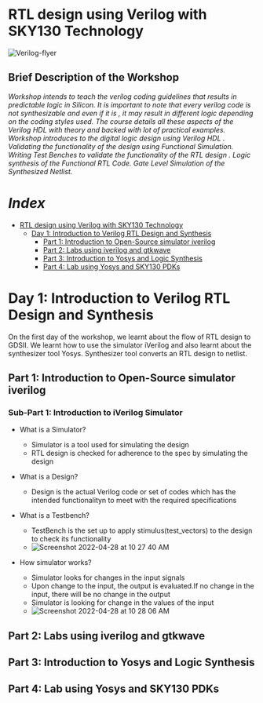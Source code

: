 # RTL design using Verilog with SKY130 Technology 
![Verilog-flyer](https://user-images.githubusercontent.com/100710081/165515835-c9e707e7-cc42-4439-8f95-81b94bb8a397.png)

## Brief Description of the Workshop

*Workshop intends to teach the verilog coding guidelines that results in predictable logic in Silicon. It is important to note that every verilog code is not synthesizable and even if it is , it may result in different logic depending on the coding styles used. The course details all these aspects of the Verilog HDL with theory and backed with lot of practical examples. Workshop introduces to the digital logic design using Verilog HDL . Validating the functionality of the design using Functional Simulation. Writing Test Benches to validate the functionality of the RTL design . Logic synthesis of the Functional RTL Code. Gate Level Simulation of the Synthesized Netlist.*
# *Index*
- [RTL design using Verilog with SKY130 Technology](https://github.com/runalpanja/RTLDesignUsingVerilogWithSKY130Technology#rtl-design-using-verilog-with-sky130-technology)
  - [Day 1: Introduction to Verilog RTL Design and Synthesis](https://github.com/runalpanja/RTLDesignUsingVerilogWithSKY130Technology/edit/main/README.md#day-1-introduction-to-verilog-rtl-design-and-synthesis)
    - [Part 1: Introduction to Open-Source simulator iverilog](https://github.com/runalpanja/RTLDesignUsingVerilogWithSKY130Technology/edit/main/README.md#part-1-introduction-to-open-source-simulator-iverilog)
    - [Part 2: Labs using iverilog and gtkwave](https://github.com/runalpanja/RTLDesignUsingVerilogWithSKY130Technology/edit/main/README.md#part-2-labs-using-iverilog-and-gtkwave)
    - [Part 3: Introduction to Yosys and Logic Synthesis](https://github.com/runalpanja/RTLDesignUsingVerilogWithSKY130Technology/edit/main/README.md#part-3-introduction-to-yosys-and-logic-synthesis)
    - [Part 4: Lab using Yosys and SKY130 PDKs](https://github.com/runalpanja/RTLDesignUsingVerilogWithSKY130Technology/edit/main/README.md#part-4-lab-using-yosys-and-sky130-pdks)











# Day 1: Introduction to Verilog RTL Design and Synthesis
On the first day of the workshop, we learnt about the flow of RTL design to GDSII. We learnt how to use the simulator iVerilog and also learnt about the synthesizer tool Yosys. Synthesizer tool converts an RTL design to netlist.
## Part 1: Introduction to Open-Source simulator iverilog
### Sub-Part 1: Introduction to iVerilog Simulator
-  What is a Simulator?
    -   Simulator is a tool used for simulating the design
    -   RTL design is checked for adherence to the spec by simulating the design
- What is a Design?
    -   Design is the actual Verilog code or set of codes which has the intended functionalityn to meet with the required specifications
- What is a Testbench? 
    -   TestBench is the set up to apply stimulus(test_vectors) to the design to check its functionality
    -   ![Screenshot 2022-04-28 at 10 27 40 AM](https://user-images.githubusercontent.com/100710081/165680015-a6474780-d33d-42f9-be1e-eae923873e52.png)

- How simulator works?
    - Simulator looks for changes in the input signals
    - Upon change to the input, the output is evaluated.If no change in the input, there will be no change in the output    
    - Simulator is looking for change in the values of the input
    - ![Screenshot 2022-04-28 at 10 28 06 AM](https://user-images.githubusercontent.com/100710081/165680028-5f937eb0-57be-4b35-91c4-039f2ab441fc.png)



    
## Part 2: Labs using iverilog and gtkwave

## Part 3: Introduction to Yosys and Logic Synthesis

## Part 4: Lab using Yosys and SKY130 PDKs



